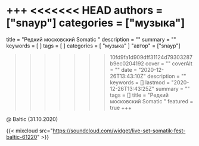 +++
<<<<<<< HEAD
authors = ["snayp"]
categories = ["музыка"]
=======
title = "Редкий московский Somatic "
description = ""
summary = ""
keywords = [ ]
tags = [ ]
categories = [ "музыка" ]
"автор" = ["snayp"]
>>>>>>> 10fd9fa1d909dff31124d79303287b9ec0204192
cover = ""
coverAlt = ""
date = "2020-12-26T13:43:10Z"
description = ""
keywords = []
lastmod = "2020-12-26T13:43:25Z"
summary = ""
tags = []
title = "Редкий московский Somatic "
featured = true
+++

@ Baltic (31.10.2020)

{{< mixcloud src="https://soundcloud.com/widget/live-set-somatik-fest-baltic-61220" >}}
